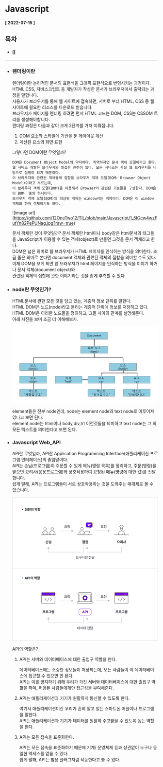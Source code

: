 # Javascript  
  
  #### [ 2022-07-15 ]  
    
## 목차  
  * #### [[ 
    
      
-----------------------------------------------------------------------------------------------------------------------------------------------------    
   
* ### 렌더링이란  

  렌더링이란 논리적인 문서의 표현식을 그래픽 표현식으로 변형시키는 과정이다.     
  HTML,CSS, 자바스크립트 등 개발자가 작성한 문서가 브라우저에서 출력되는 과정을 말합니다.  
  사용자가 브라우저를 통해 웹 사이트에 접속하면, 서버로 부터 HTML, CSS 등 웹 사이트에 필요한 리소스를 다운로드 받습니다.   
  브라우저가 페이지를 렌더링 하려면 먼저 HTML 코드는 DOM, CSS는 CSSOM 트리를 생성해야합니다.  
  렌더링 과정은 다음과 같이 크게 2단계를 거쳐 이뤄집니다.
  
  1) DOM 요소와 스타일에 기반을 둔 레이아웃 계산  
  2) 계산된 요소의 화면 표현  
    
  그렇다면 DOM이란 무엇일까?  
    
      DOM은 Document Object Model의 약자이다. 직역하자면 문서 객체 모델이라고 한다.  
      웹 서비스 개발은 브라우저와 밀접한 관련이 있다. 모든 서비스는 사실 웹 브라우저를 바탕으로 실행이 되기 때문이다.    
      이 브라우저와 관련된 객체들의 집합을 브라우저 객체 모델(BOM: Browser Object Model)이라고 부르는데,       
      이 브라우저 객체 모델(BOM)을 이용해서 Browser와 관련된 기능들을 구성한다. DOM은 이 BOM  중의 하나이다.   
      브라우저 객체 모델(BOM)의 최상위 객체는 window라는 객체이다. DOM은 이 window 객체의 하위 객체이기도 하다.   
        
  ![image url}(https://github.com/12OneTwo12/TIL/blob/main/Javascript/1_5IGcw4wzFutYn82PePUNag.jpg?raw=true)  
    
  문서 객체란 것이 무엇일까? 문서 객체란 html이나 body같은 html문서의 태그들을 JavaScript가 이용할 수 있는 객체(object)로 만들면 그것을 문서 객체라고 한다.   
  DOM은 넓은 의미로 웹 브라우저가 HTML 페이지를 인식하는 방식을 의미한다. 조금 좁은 의미로 본다면 document 객체와 관련된 객체의 집합을 의미할 수도 있다.  
  이제 DOM을 보게 되면 웹 브라우저가 html 페이지를 인식하는 방식을 이야기 하거나 문서 객체(document object)와  
  관련된 객체의 집합에 관한 이야기라는 것을 쉽게 추측할 수 있다.  
    
* ### node란 무엇인가?  
  
  HTML문서에 관한 모든 것을 담고 있는, 계층적 정보 단위를 말한다.  
  HTML DOM은 노드(node)라고 불리는 계층적 단위에 정보를 저장하고 있다.  
  HTML DOM은 이러한 노드들을 정의하고, 그들 사이의 관계를 설명해준다.  
  아래 사진을 보며 조금 더 이해해보자.  
     
  ![image url](https://github.com/12OneTwo12/TIL/blob/main/Javascript/%EB%8B%A4%EC%9A%B4%EB%A1%9C%EB%93%9C1515151515151551%20(2).png?raw=true)  
    
  element들은 전부 node인데, node는 element node와 text node로 이루어져있다고 보면 된다.  
  element node는 html이나 body,div,h1 이런것들을 의미하고 text node는 그 외 모든 텍스트를 의미한다고 보면 된다.  
    
* ### Javascript Web_API

  API란 무엇일까, API란 Application Programming Interface(애플리케이션 프로그램 인터페이스)의 줄임말이다.  
  API는 손님(프로그램)이 주문할 수 있게 메뉴(명령 목록)를 정리하고, 주문(명령)을 받으면 요리사(응용프로그램)와 상호작용하여 요청된 메뉴(명령에 대한 값)를 전달합니다.  
  쉽게 말해, API는 프로그램들이 서로 상호작용하는 것을 도와주는 매개체로 볼 수 있습니다.  
    
  ![image url](https://github.com/12OneTwo12/TIL/blob/main/Javascript/API-%EC%89%BD%EA%B2%8C-%EC%95%8C%EC%95%84%EB%B3%B4%EA%B8%B0.png?raw=true)  
    
    API의 역할은?  
      
  1. API는 서버와 데이터베이스에 대한 출입구 역할을 한다.  

      데이터베이스에는 소중한 정보들이 저장되는데, 모든 사람들이 이 데이터베이스에 접근할 수 있으면 안 된다.   
      API는 이를 방지하기 위해 우리가 가진 서버와 데이터베이스에 대한 출입구 역할을 하며, 허용된 사람들에게만 접근성을 부여해준다.  
       
  2. API는 애플리케이션과 기기가 원활하게 통신할 수 있도록 한다.  

      여기서 애플리케이션이란 우리가 흔히 알고 있는 스마트폰 어플이나 프로그램을 말한다.   
      API는 애플리케이션과 기기가 데이터를 원활히 주고받을 수 있도록 돕는 역할을 한다.  
       
  3. API는 모든 접속을 표준화한다.  

      API는 모든 접속을 표준화하기 때문에 기계/ 운영체제 등과 상관없이 누구나 동일한 액세스를 얻을 수 있다.  
      쉽게 말해, API는 범용 플러그처럼 작동한다고 볼 수 있다.  
     
     
